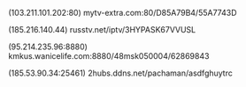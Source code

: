 (103.211.101.202:80) mytv-extra.com:80/D85A79B4/55A7743D

(185.216.140.44) russtv.net/iptv/3HYPASK67VVUSL

(95.214.235.96:8880) kmkus.wanicelife.com:8880/48msk050004/62869843

(185.53.90.34:25461) 2hubs.ddns.net/pachaman/asdfghuytrc
